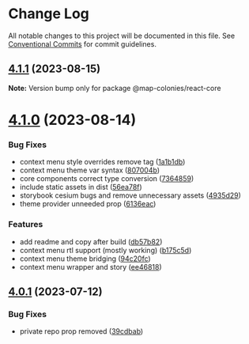 # Change Log

All notable changes to this project will be documented in this file.
See [Conventional Commits](https://conventionalcommits.org) for commit guidelines.

## [4.1.1](https://github.com/MapColonies/shared-components/compare/@map-colonies/react-core@4.1.0...@map-colonies/react-core@4.1.1) (2023-08-15)

**Note:** Version bump only for package @map-colonies/react-core





# [4.1.0](https://github.com/MapColonies/shared-components/compare/@map-colonies/react-core@4.0.1...@map-colonies/react-core@4.1.0) (2023-08-14)


### Bug Fixes

* context menu style overrides remove tag ([1a1b1db](https://github.com/MapColonies/shared-components/commit/1a1b1db1d74f1f7631b76c5fe996650dd54cf2f4))
* context menu theme var syntax ([807004b](https://github.com/MapColonies/shared-components/commit/807004b06ef87b42a16eab11097799a9480c047c))
* core components correct type conversion ([7364859](https://github.com/MapColonies/shared-components/commit/7364859250274473db1d27e34a8e67de09d189f7))
* include static assets in dist ([56ea78f](https://github.com/MapColonies/shared-components/commit/56ea78f0b1478defbca3387ee5768856abd15a74))
* storybook cesium bugs and remove unnecessary assets ([4935d29](https://github.com/MapColonies/shared-components/commit/4935d295c7416e022773d53324ab03983903fee7))
* theme provider unneeded prop ([6136eac](https://github.com/MapColonies/shared-components/commit/6136eac7bbc17f4c5a45cc74fbb9c173cc4b198a))


### Features

* add readme and copy after build ([db57b82](https://github.com/MapColonies/shared-components/commit/db57b828e1351fe2b599f768c3c466fce74e36fa))
* context menu rtl support (mostly working) ([b175c5d](https://github.com/MapColonies/shared-components/commit/b175c5d194f0014362103f5fb1199098773275f1))
* context menu theme bridging ([94c20fc](https://github.com/MapColonies/shared-components/commit/94c20fcef52dc1bd09bcc5cc76ddce59a25efb21))
* context menu wrapper and story ([ee46818](https://github.com/MapColonies/shared-components/commit/ee468185dcd9716e85cb6be34f586f801c5bf0cc))






## [4.0.1](https://github.com/MapColonies/mc-shared-components/compare/@map-colonies/react-core@4.0.0...@map-colonies/react-core@4.0.1) (2023-07-12)


### Bug Fixes

* private repo prop removed ([39cdbab](https://github.com/MapColonies/mc-shared-components/commit/39cdbabc6c535a15ed41d91be6d77db24586820a))
